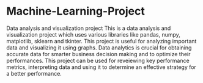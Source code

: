 # Machine-Learning-Project
Data analysis and visualization project
This is a data analysis and visualization project which uses various libraries like pandas, numpy, matplotlib, sklearn and tkinter. This project is useful for analyzing important data and visualizing it using graphs. Data analytics is crucial for obtaining accurate data for smarter business decision making and to optimize their performances. This project can be used for reveiewing key performance metrics, interpreting data and using it to determine an effective strategy for a better performance. 
